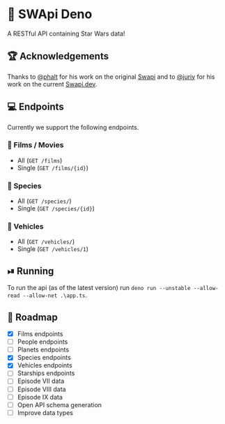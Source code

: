 # 🚀 SWApi Deno

A RESTful API containing Star Wars data!

## 🏆 Acknowledgements

Thanks to [@phalt](https://github.com/phalt) for his work on the original [Swapi](https://github.com/phalt/swapi) and to [@juriy](https://github.com/Juriy) for his work on the current [Swapi.dev](https://swapi.dev).

## 💻 Endpoints

Currently we support the following endpoints.

### 🎥 Films / Movies

+ All (`GET /films`)
+ Single (`GET /films/{id}`)

### 🧬 Species

+ All (`GET /species/`)
+ Single (`GET /species/{id}`)

### 🚗 Vehicles

+ All (`GET /vehicles/`)
+ Single (`GET /vehicles/1`)

## ⏯ Running

To run the api (as of the latest version) run `deno run --unstable --allow-read --allow-net .\app.ts`.

## 📝 Roadmap

+ [X] Films endpoints
+ [ ] People endpoints
+ [ ] Planets endpoints
+ [X] Species endpoints
+ [X] Vehicles endpoints
+ [ ] Starships endpoints
+ [ ] Episode VII data
+ [ ] Episode VIII data
+ [ ] Episode IX data
+ [ ] Open API schema generation
+ [ ] Improve data types
